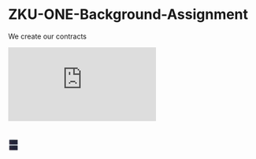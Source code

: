 # ZKU-ONE-Background-Assignment
 We create our contracts


![image](https://github.com/Argedik/ZKU-ONE-Background-Assignment/blob/c4133251325a4691cf701fc8774c6b78d3b8164c/images/Background%20Assignment.pdf)

<a href="https://unity.com/" target="_blank"> <code> <img height="30" src="https://github.com/Argedik/ZKU-ONE-Background-Assignment/blob/c4133251325a4691cf701fc8774c6b78d3b8164c/images/Background%20Assignment.pdf"/></code> </a> 
